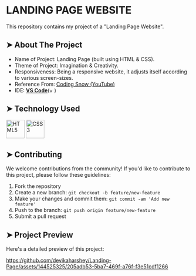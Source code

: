 # LANDING PAGE WEBSITE
This repository contains my project of a "Landing Page Website".

## ➤ About The Project
* Name of Project: Landing Page (built using HTML & CSS).
* Theme of Project: Imagination & Creativity.
* Responsiveness: Being a responsive website, it adjusts itself according to various screen-sizes.
* Reference From: <a href="https://www.youtube.com/c/CodingSnow">Coding Snow (YouTube)</a>
* IDE: <a href="https://code.visualstudio.com/"><b>VS Code</b></a>(<img src="https://cdn.icon-icons.com/icons2/2107/PNG/512/file_type_vscode_icon_130084.png" alt="vs-code" style="height:13px; width:13px;">)
  
## ➤ Technology Used
<a href="https://developer.mozilla.org/en-US/docs/Glossary/HTML5"><img src="https://cdn.iconscout.com/icon/free/png-256/free-html5-41-1175209.png?f=webp" alt="HTML5" style="height:50px; width:50px;"></a>
<a href="https://developer.mozilla.org/en-US/docs/Web/CSS"><img src="https://cdn.iconscout.com/icon/free/png-256/free-css3-10-1175238.png" alt="CSS3" style="height:50px; width:50px;"></a>

## ➤ Contributing
We welcome contributions from the community! If you'd like to contribute to this project, please follow these guidelines:

1. Fork the repository
2. Create a new branch: `git checkout -b feature/new-feature`
3. Make your changes and commit them: `git commit -am 'Add new feature'`
4. Push to the branch: `git push origin feature/new-feature`
5. Submit a pull request
   

## ➤ Project Preview
Here's a detailed preview of this project:

https://github.com/devikaharshey/Landing-Page/assets/144525325/205adb53-5ba7-469f-a76f-f3e51cdf1266
